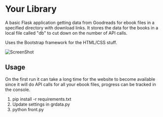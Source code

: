Your Library
====

A basic Flask application getting data from Goodreads for ebook files in a specified directory with download links. It stores the data for the books in a local file called "db" to cut down on the number of API calls.

Uses the Bootstrap framework for the HTML/CSS stuff.

![ScreenShot](http://nyxi.eu/pics/projects/library.jpg)

Usage
-----
On the first run it can take a long time for the website to become available since it will do API calls for all your ebook files, progress can be tracked in the console.

1. pip install -r requirements.txt
2. Update settings in grdata.py
3. python front.py
